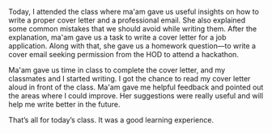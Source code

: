 Today, I attended the class where ma'am gave us useful insights on how to write a proper cover letter and a professional email. She also explained some common mistakes that we should avoid while writing them. After the explanation, ma'am gave us a task to write a cover letter for a job application. Along with that, she gave us a homework question—to write a cover email seeking permission from the HOD to attend a hackathon.

Ma'am gave us time in class to complete the cover letter, and my classmates and I started writing. I got the chance to read my cover letter aloud in front of the class. Ma'am gave me helpful feedback and pointed out the areas where I could improve. Her suggestions were really useful and will help me write better in the future.

That’s all for today’s class. It was a good learning experience.